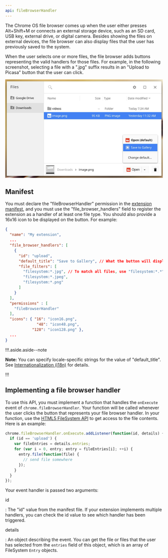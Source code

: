 ```yaml
---
api: fileBrowserHandler
---
```


The Chrome OS file browser comes up when the user either presses Alt+Shift+M or connects an external storage device, such as an SD card, USB key, external drive, or digital camera. Besides showing the files on external devices, the file browser can also display files that the user has previously saved to the system.

When the user selects one or more files, the file browser adds buttons representing the valid handlers for those files. For example, in the following screenshot, selecting a file with a ".jpg" suffix results in an "Upload to Picasa" button that the user can click.

![File browser screenshot](filebrowserhandler.png)

## Manifest

You must declare the "fileBrowserHandler" permission in the [extension manifest](https://developer.chrome.com/extensions/manifest), and you must use the "file_browser_handlers" field to register the extension as a handler of at least one file type. You should also provide a 16x16 icon to be displayed on the button. For example:

```json
{
  "name": "My extension",
  ...
  "file_browser_handlers": [
    {
      "id": "upload",
      "default_title": "Save to Gallery", // What the button will display
      "file_filters": [
        "filesystem:*.jpg", // To match all files, use "filesystem:*.*"
        "filesystem:*.jpeg",
        "filesystem:*.png"
      ]
    }
  ],
  "permissions" : [
    "fileBrowserHandler"
  ],
  "icons": { "16": "icon16.png",
              "48": "icon48.png",
            "128": "icon128.png" },
  ...
}
```

!!!.aside.aside--note

**Note:** You can specify locale-specific strings for the value of "default_title". See [Internationalization (i18n)](https://developer.chrome.com/extensions/i18n) for details.

!!!

## Implementing a file browser handler

To use this API, you must implement a function that handles the `onExecute` event of `chrome.fileBrowserHandler`. Your function will be called whenever the user clicks the button that represents your file browser handler. In your function, use the [HTML5 FileSystem API](http://www.html5rocks.com/tutorials/file/filesystem/) to get access to the file contents. Here is an example:

```js
chrome.fileBrowserHandler.onExecute.addListener(function(id, details) {
  if (id == 'upload') {
    var fileEntries = details.entries;
    for (var i = 0, entry; entry = fileEntries[i]; ++i) {
      entry.file(function(file) {
        // send file somewhere
      });
    }
  }
});
```

Your event handler is passed two arguments:

id

: The "id" value from the manifest file. If your extension implements multiple handlers, you can check the id value to see which handler has been triggered.

details

: An object describing the event. You can get the file or files that the user has selected from the `entries` field of this object, which is an array of FileSystem `Entry` objects.